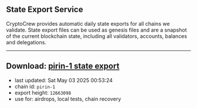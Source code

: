 ## State Export Service
CryptoCrew provides automatic daily state exports for all chains we validate. State export files can be used as genesis files and are a snapshot of the current blockchain state, including all validators, accounts, balances and delegations.

---
**Download: [pirin-1 state export](https://dl-eu2.ccvalidators.com/SERVICE/nolus/pirin-1_export_12663098.json)**
---

- last updated: Sat May 03 2025 00:53:24
- chain id: `pirin-1`
- export height: `12663098`
- use for: airdrops, local tests, chain recovery
